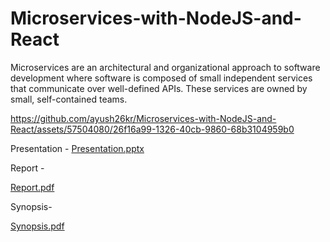 # Microservices-with-NodeJS-and-React
Microservices are an architectural and organizational approach to software development where software is composed of small independent services that communicate over well-defined APIs. These services are owned by small, self-contained teams.



https://github.com/ayush26kr/Microservices-with-NodeJS-and-React/assets/57504080/26f16a99-1326-40cb-9860-68b3104959b0

Presentation -
[Presentation.pptx](https://github.com/ayush26kr/Microservices-with-NodeJS-and-React/files/11448364/Presentation.pptx)

Report -

[Report.pdf](https://github.com/ayush26kr/Microservices-with-NodeJS-and-React/files/11448365/Report.pdf)


Synopsis- 

[Synopsis.pdf](https://github.com/ayush26kr/Microservices-with-NodeJS-and-React/files/11448367/Synopsis.pdf)
